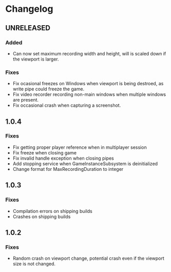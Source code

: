 # Changelog

## UNRELEASED

### Added
- Can now set maximum recording width and height, will is scaled down if the viewport is larger.

### Fixes

- Fix ocasional freezes on Windows when viewport is being destroed, as write pipe could freeze the game.
- Fix video recorder recording non-main windows when multiple windows are present.
- Fix occasional crash when capturing a screenshot.

## 1.0.4

### Fixes

- Fix getting proper player reference when in multiplayer session
- Fix freeze when closing game
- Fix invalid handle exception when closing pipes
- Add stopping service when GameInstanceSubsystem is deinitialized
- Change format for MaxRecordingDuration to integer

## 1.0.3

### Fixes

- Compilation errors on shipping builds
- Crashes on shipping builds

## 1.0.2

### Fixes

- Random crash on viewport change, potential crash even if the viewport size is not changed.